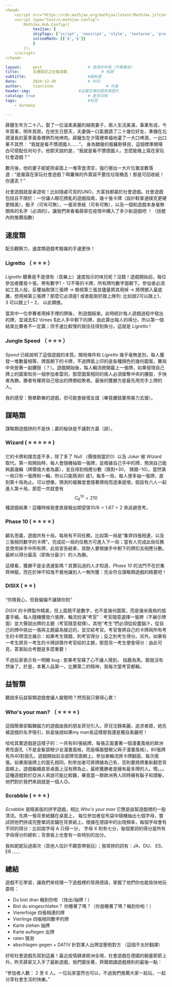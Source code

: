 ```yaml
---
<head>
    <script src="https://cdn.mathjax.org/mathjax/latest/MathJax.js?config=TeX-AMS-MML_HTMLorMML" type="text/javascript"></script>
    <script type="text/x-mathjax-config">
        MathJax.Hub.Config({
            tex2jax: {
            skipTags: ['script', 'noscript', 'style', 'textarea', 'pre'],
            inlineMath: [['$','$']]
            }
        });
    </script>
</head>

layout:     post   				    # 使用的布局（不需要改）
title:      北德疫記之社會遊戲				# 标题 
subtitle:   					    #副标题
date:       2020-12-30				# 时间
author:     tianlinhe 						# 作者
header-img:					 	#这篇文章标题背景图片
catalog: true 						# 是否归档
tags:								#标签
    - Germany

---
```


薛醫生年方二十八，娶了一位溫柔美麗的越南妻子，兩人生活美滿，事業有成，今年買車，明年買房。在他生日那天，夫妻倆一口氣邀請了二十幾位好友，準備在北德漫長的夏季黃昏裡熱烈地烤肉。薛醫生在夕陽裡幸福地灌了一大口啤酒，一出口果不其然： “我就是看不慣德國人......”。 身為驕傲的俄羅斯移民，這個標準開場白可搭配任何句子。他那天說的是，“我就是看不慣德國人，怎麼能晚上窩在家玩社會遊戲？”

數月後，他的妻子妮妮把桌面上一堆零食清空，強行挪出一大片位置並數落道：“是誰窩在家玩社會遊戲？啊薯條的外賣袋不要往垃圾桶丟！那是可回收紙！你還丟？”

社會遊戲就是桌遊啦！比如隨處可見的UNO，大富翁都屬於社會遊戲。社會遊戲包括且不限於：一份讓人眼花撩亂的遊戲指南，幾十張卡牌（設計較普通撲克更硬更精美），骰子（可有可無），一張背景紙（可有可無），以及一個和遊戲本身毫無關係的名字（必須的）。讓我們來看看薛家在疫情中購入了多少新遊戲吧 ！（括號內附推薦指數）

## 速度類

配合觀察力，速度類遊戲考驗誰的手速更快！

### Ligretto （ ⭐️ ⭐️ ⭐️ ）

*Ligretto* 聽著是不是很有（音樂上）速度指示的味兒呢？沒錯！遊戲開始前，每位參加者獲發十張，帶有數字$1-12$不等的卡牌，所有牌均數字面朝下。參加者必須如工具人般，反覆抽取頭三張牌 $\rightarrow$ 檢視第三張並儘量將其用掉 $\rightarrow$ 將牌挪入最底層。想用掉第三張牌？那麼它必須是$1$ 或者能剛好跟上隊列: 比如說$2$可以跟上$1$， $3$ 可以跟上$1-2$， 以此類推。

當其中一位參賽者用掉手裡的牌後， 則遊戲結束。此時統計每人遊戲過程中發出的牌，並減去$2 \times $此人手中剩下的牌，由此算出每人的得分。所以第一個結束比賽者不一定贏；但手速比較慢的我往往得到負分。這就是 *Ligretto* ! 

### Jungle Speed （ ⭐️ ⭐️ ⭐️ ）

*Speed* 已經說明了這個遊戲的本質。開局條件和 *Ligretto* 幾乎毫無差別，每人獲發一堆數量相等，牌面朝下的卡牌，不過牌面上印的是各種顏色的幾何圖案。賽局中央放著一副腰鼓（？）。遊戲開始後，每人輪流掀開最上一張牌，如果發現自己牌上的圖案和另一個參加者雷同，那麼圖案相同的兩人必須搶奪中央的腰鼓，手快者為勝。勝者有權將自己發出的牌挪給敗者。最後的獲勝方是最先用完手上牌的人。

我的感受：簡單歡樂的遊戲，但可能會破壞友誼（畢竟腰鼓要用暴力去搶）。

## 謀略類

謀略類遊戲拼的不是快；贏的秘訣是不讓對方贏（誤）。

### Wizard ( ⭐️ ⭐️ ⭐️ ⭐️ ⭐️ )

它的卡牌和撲克差不多，除了多了 *Null* （價值相當於0）以及 *Joker* 被 *Wizard* 取代。第一局開始時，每人會隨機抽取一張牌，並根據自己手中的牌，預測自己能夠贏幾輪（牌價值大者為贏），並且得到相應分數（猜對$+30$， 猜錯$-10$）。當然第一局只有一張牌和一輪，所以只能猜測$0$ 或$1$。每多一局，每人便多抽一張牌，直到第十局為止。可以想像，預測的複雜度會隨著牌局而逐漸遞增。假設有六人一起進入第十局，那麼一共就會有
$$
C^{10}_6=210
$$
種遊戲結果！這種時候我會直接報出期望值$10/6=1.67=2$ 來逃避思考。

### Phase 10 ( ⭐️ ⭐️ ⭐️ ⭐️ )

顧名思義，遊戲共有十局。每局有不同任務，比如第一局是“集齊四張相連，以及三張相同數字的卡牌”。完成前一局的任務方可進入下一局；當有人完成此局任務並使用掉手中所有牌，此局宣告結束，其餘人要根據手中剩下的牌扣去相應分數。最終以得分最高（即負分最少）的人為勝。

這樣看，獲勝不是全憑運氣嗎？其實玩過的人才知道，*Phase 10* 的法門不在於集齊神龍，而在於神不知鬼不覺地讓別人一無所獲：完全符合謀略類遊戲的精要吧！

### DISIX ( ⭐️ ⭐️ )

“你猜我心，但我偏偏不讓猜你到”

*DISIX* 的卡牌製作精美，但上面既不是數字，也不是幾何圖案，而是幾米風格的插畫手繪。每人隨機獲發六張牌，輪流扮演“考官”：考官隨意選擇一張牌（不展示牌面）並大聲說出牌的主題（考官隨意發揮）。其他“考生“們必須從絞盡腦汁，從自己的牌中挑出一張與主題最為接近的，並交給考官。考官會將自己的卡牌與所有考生的卡牌混合展示：如果考生猜錯，則考官得分；反之則考生得分。另外，如果有一考生將另一考生的卡牌誤猜作考官給的主題，那麼另一考生便會得分：由此可見，答案貼合考題是多麼重要！

不過玩家表示有一明顯 bug : 若果考官橫了心不讓人猜到， 指鹿為馬，那就沒有然後了。於是，本著人品第一，比賽第二的精神，我每次當考官都輸。

## 益智類

聽說多玩益智類遊戲會讓人變聰明？然而我只覺得心累！

### Who's your man? （ ⭐️ ⭐️ ⭐️ ⭐️ )

這個簡單卻鍛鍊腦力的遊戲由我的朋友菲兒引入。菲兒沈靜美麗，追求者眾，她先被遊戲的名字吸引，拆盒後說如果my man長這樣那我還是獨自美麗吧！

哈哈其實遊戲是這樣子的：一共有80張紙牌，每張正面畫著一個漫畫風格的歐洲男性面孔（不是金髮碧眼少女漫畫風格，而是橫眉豎眼父與子漫畫風格）。80張牌有共40對面孔，遊戲開始前全部牌背面朝上。參加者輪流將卡牌翻面，每次兩張。如果兩張牌上的面孔相同，則參加者可將牌據為己有，否則要將牌重新翻至背面朝上。遊戲繼續直至桌面上沒有牌為止，最終獲勝者是擁有最多牌的人。嗯。。。這種遊戲對於亞洲人來說可能比較難，畢竟當一群歐洲男人同時擁有鬍子和頭髮，他們對於我們來說就是一個人😊。

### Scrabble ( ⭐️ ⭐️ ⭐️ )

*Scrabble* 是精美版的拼字遊戲，相比 *Who's your man* 它應是益智遊戲裡的一股清流。先將一張背景紙鋪在桌面上， 每位參加者從布袋中隨機抽出七個字母，嘗試把他們拼成完整單詞並鋪在背景紙上。根據在德語中的出現頻率，每個字母會有不同的得分：比如說字母 A 只得一分， 字母 X 則有七分，每個單詞的得分是所有字母得分的總和；背景板上也會有一些特別的加分。

我和妮妮玩過兩次（其他人估計不願意帶我玩）；我常拼的詞有：JA、DU、 ES、 ER ......

## 總結

遊戲不忘學習，讓我們來梳理一下遊戲裡的常用德語，掌握了他們你也能愉快地玩耍啦：

* Du bist dran 輪到你啦 （快出/抽牌！）
* Bist du eingeschlafen？ 你睡著了嗎？（你是睡著了嗎？輪到你啦！）
* Viererfolge 四張相連的牌
* Vierlinge 四張相同數字的牌
* Karte ziehen 抽牌
* Karte auflegen 出牌
* raten 猜測
* abschlagen gegen + DATIV 針對某人出牌並壓倒對方 （這個不太好翻譯）

好啦社會遊戲先寫到這裏！最近疫情肆虐歐洲全境，社會遊戲在德國的銷量節節上升。昨天薛家又入手了最新遊戲，我們圍坐著，齊聲朗讀遊戲規則的最後一點：

”參加者人數： $2$ 至 $6$ 人。一位玩家當然也可以，不過我們推薦大家一起玩，一起分享社會生活的快樂。”

